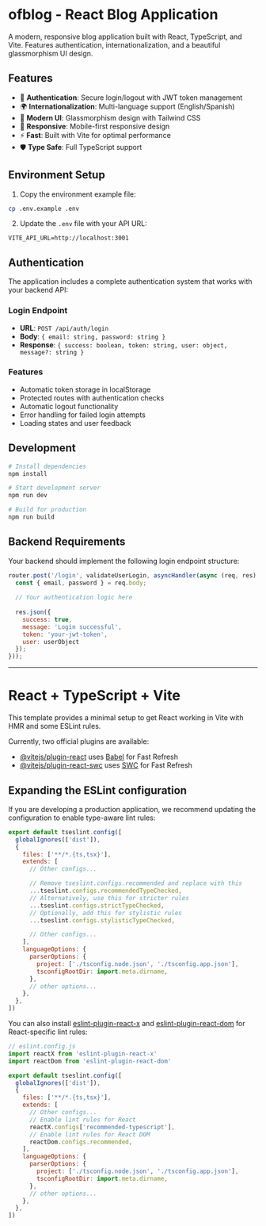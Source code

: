 # ofblog - React Blog Application

A modern, responsive blog application built with React, TypeScript, and Vite. Features authentication, internationalization, and a beautiful glassmorphism UI design.

## Features

- 🔐 **Authentication**: Secure login/logout with JWT token management
- 🌍 **Internationalization**: Multi-language support (English/Spanish)
- 🎨 **Modern UI**: Glassmorphism design with Tailwind CSS
- 📱 **Responsive**: Mobile-first responsive design
- ⚡ **Fast**: Built with Vite for optimal performance
- 🛡️ **Type Safe**: Full TypeScript support

## Environment Setup

1. Copy the environment example file:
```bash
cp .env.example .env
```

2. Update the `.env` file with your API URL:
```env
VITE_API_URL=http://localhost:3001
```

## Authentication

The application includes a complete authentication system that works with your backend API:

### Login Endpoint
- **URL**: `POST /api/auth/login`
- **Body**: `{ email: string, password: string }`
- **Response**: `{ success: boolean, token: string, user: object, message?: string }`

### Features
- Automatic token storage in localStorage
- Protected routes with authentication checks
- Automatic logout functionality
- Error handling for failed login attempts
- Loading states and user feedback

## Development

```bash
# Install dependencies
npm install

# Start development server
npm run dev

# Build for production
npm run build
```

## Backend Requirements

Your backend should implement the following login endpoint structure:

```javascript
router.post('/login', validateUserLogin, asyncHandler(async (req, res) => {
  const { email, password } = req.body;
  
  // Your authentication logic here
  
  res.json({
    success: true,
    message: 'Login successful',
    token: 'your-jwt-token',
    user: userObject
  });
}));
```

---

# React + TypeScript + Vite

This template provides a minimal setup to get React working in Vite with HMR and some ESLint rules.

Currently, two official plugins are available:

- [@vitejs/plugin-react](https://github.com/vitejs/vite-plugin-react/blob/main/packages/plugin-react) uses [Babel](https://babeljs.io/) for Fast Refresh
- [@vitejs/plugin-react-swc](https://github.com/vitejs/vite-plugin-react/blob/main/packages/plugin-react-swc) uses [SWC](https://swc.rs/) for Fast Refresh

## Expanding the ESLint configuration

If you are developing a production application, we recommend updating the configuration to enable type-aware lint rules:

```js
export default tseslint.config([
  globalIgnores(['dist']),
  {
    files: ['**/*.{ts,tsx}'],
    extends: [
      // Other configs...

      // Remove tseslint.configs.recommended and replace with this
      ...tseslint.configs.recommendedTypeChecked,
      // Alternatively, use this for stricter rules
      ...tseslint.configs.strictTypeChecked,
      // Optionally, add this for stylistic rules
      ...tseslint.configs.stylisticTypeChecked,

      // Other configs...
    ],
    languageOptions: {
      parserOptions: {
        project: ['./tsconfig.node.json', './tsconfig.app.json'],
        tsconfigRootDir: import.meta.dirname,
      },
      // other options...
    },
  },
])
```

You can also install [eslint-plugin-react-x](https://github.com/Rel1cx/eslint-react/tree/main/packages/plugins/eslint-plugin-react-x) and [eslint-plugin-react-dom](https://github.com/Rel1cx/eslint-react/tree/main/packages/plugins/eslint-plugin-react-dom) for React-specific lint rules:

```js
// eslint.config.js
import reactX from 'eslint-plugin-react-x'
import reactDom from 'eslint-plugin-react-dom'

export default tseslint.config([
  globalIgnores(['dist']),
  {
    files: ['**/*.{ts,tsx}'],
    extends: [
      // Other configs...
      // Enable lint rules for React
      reactX.configs['recommended-typescript'],
      // Enable lint rules for React DOM
      reactDom.configs.recommended,
    ],
    languageOptions: {
      parserOptions: {
        project: ['./tsconfig.node.json', './tsconfig.app.json'],
        tsconfigRootDir: import.meta.dirname,
      },
      // other options...
    },
  },
])
```
